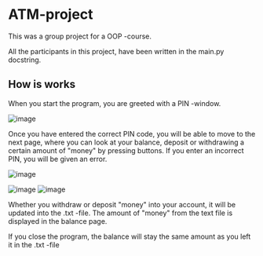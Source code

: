 # ATM-project

This was a group project for a OOP -course.

All the participants in this project, have been written in the main.py docstring.

<h2> How is works </h2>

When you start the program, you are greeted with a PIN -window. 

![image](https://user-images.githubusercontent.com/72279374/116143094-5f349280-a6e3-11eb-96b9-a61ac8b2a421.png)

Once you have entered the correct PIN code, you will be able to move to the next page, where you can look at your balance, deposit or withdrawing a certain amount of "money" by pressing buttons. If you enter an incorrect PIN, you will be given an error.

![image](https://user-images.githubusercontent.com/72279374/116143711-247f2a00-a6e4-11eb-93cc-4bd23c23ece8.png) 

![image](https://user-images.githubusercontent.com/72279374/116143874-58f2e600-a6e4-11eb-9f7c-3f862d7a88fe.png) ![image](https://user-images.githubusercontent.com/72279374/116144043-85a6fd80-a6e4-11eb-9464-d046801ca9ab.png)


Whether you withdraw or deposit "money" into your account, it will be updated into the .txt -file. The amount of "money" from the text file is displayed in the balance page.

If you close the program, the balance will stay the same amount as you left it in the .txt -file

